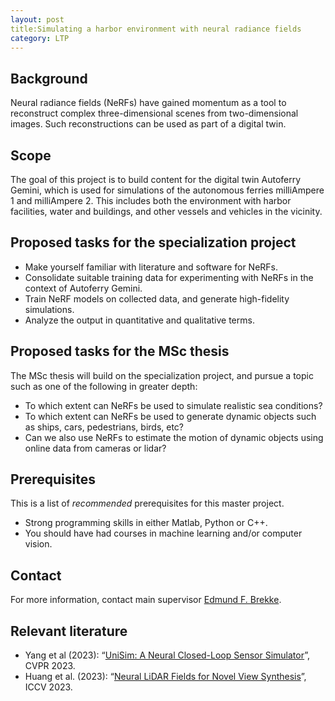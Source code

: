 ```yaml
---
layout: post
title:Simulating a harbor environment with neural radiance fields
category: LTP
---
```



## Background

Neural radiance fields (NeRFs) have gained momentum as a tool to reconstruct complex three-dimensional scenes from two-dimensional images. Such reconstructions can be used as part of a digital twin.  



## Scope

The goal of this project is to build content for the digital twin Autoferry Gemini, which is used for simulations of the autonomous ferries milliAmpere 1 and milliAmpere 2. This includes both the environment with harbor facilities, water and buildings, and other vessels and vehicles in the vicinity. 


## Proposed tasks for the specialization project

* Make yourself familiar with literature and software for NeRFs. 
* Consolidate suitable training data for experimenting with NeRFs in the context of Autoferry Gemini. 
* Train NeRF models on collected data, and generate high-fidelity simulations. 
* Analyze the output in quantitative and qualitative terms. 

## Proposed tasks for the MSc thesis 

The MSc thesis will build on the specialization project, and pursue a topic such as one of the following in greater depth:

* To which extent can NeRFs be used to simulate realistic sea conditions?
* To which extent can NeRFs be used to generate dynamic objects such as ships, cars, pedestrians, birds, etc?
* Can we also use NeRFs to estimate the motion of dynamic objects using online data from cameras or lidar?

## Prerequisites
This is a list of *recommended* prerequisites for this master project.

- Strong programming skills in either Matlab, Python or C++. 
- You should have had courses in machine learning and/or computer vision. 

## Contact 
For more information, contact main supervisor [Edmund F. Brekke](http://www.ntnu.no/ansatte/edmundfo).

## Relevant literature

* Yang et al (2023): “[UniSim: A Neural Closed-Loop Sensor Simulator](https://openaccess.thecvf.com/content/CVPR2023/papers/Yang_UniSim_A_Neural_Closed-Loop_Sensor_Simulator_CVPR_2023_paper.pdf)”, CVPR 2023.
* Huang et al. (2023): “[Neural LiDAR Fields for Novel View Synthesis](https://ieeexplore.ieee.org/document/10378302)”, ICCV 2023.

